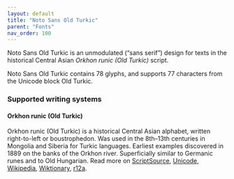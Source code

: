 ```yaml
---
layout: default
title: "Noto Sans Old Turkic"
parent: "Fonts"
nav_order: 100
---
```

Noto Sans Old Turkic is an unmodulated (“sans serif”) design for texts in the historical Central Asian _Orkhon runic (Old Turkic)_ script. 

Noto Sans Old Turkic contains 78 glyphs, and supports 77 characters from the Unicode block Old Turkic.


### Supported writing systems


#### Orkhon runic (Old Turkic)

Orkhon runic (Old Turkic) is a historical Central Asian alphabet, written right-to-left or boustrophedon. Was used in the 8th–13th centuries in Mongolia and Siberia for Turkic languages. Earliest examples discovered in 1889 on the banks of the Orkhon river. Superficially similar to Germanic runes and to Old Hungarian. Read more on [ScriptSource](https://scriptsource.org/scr/Orkh), [Unicode](https://www.unicode.org/versions/Unicode13.0.0/ch14.pdf#G41975), [Wikipedia](https://en.wikipedia.org/wiki/ISO_15924:Orkh), [Wiktionary](https://en.wiktionary.org/wiki/Category:Orkhon_runes_script), [r12a](https://r12a.github.io/scripts/links?iso=Orkh).

